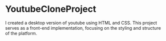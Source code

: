 # YoutubeCloneProject
I created a desktop version of youtube using HTML and CSS. This project serves as a front-end implementation, focusing on the styling and structure of the platform.
